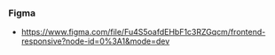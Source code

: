 ### Figma

- https://www.figma.com/file/Fu4S5oafdEHbF1c3RZGqcm/frontend-responsive?node-id=0%3A1&mode=dev
